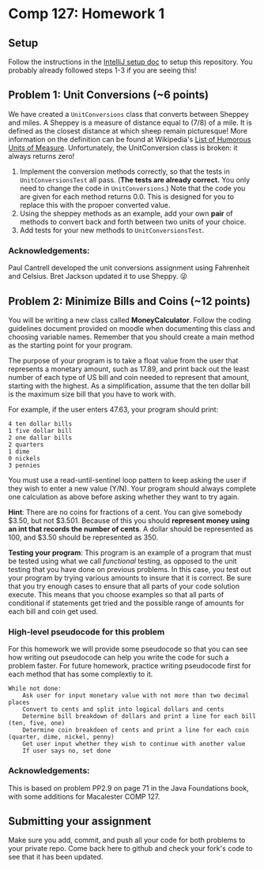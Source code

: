 # Comp 127: Homework 1

## Setup

Follow the instructions in the [IntelliJ setup doc](https://docs.google.com/document/d/1N1R8BBKMJBdFEC-iLMTUoAgUC-Ax6pT6P1aSQ8BduQc/edit#heading=h.x8g2dpj52ulr) to setup this repository. You probably already followed steps 1-3 if you are seeing this!

## Problem 1: Unit Conversions  (~6 points)


We have created a `UnitConversions` class that converts between Sheppey and miles. A Sheppey is a measure of distance equal to (7/8) of a mile. It is defined as the closest distance at which sheep remain picturesque! More information on the definition can be
  found at Wikipedia's [List of Humorous Units of Measure](https://en.wikipedia.org/wiki/List_of_humorous_units_of_measurement#Sheppey). Unfortunately, the UnitConversion class is broken: it always returns zero!

1. Implement the conversion methods correctly, so that the tests in `UnitConversionsTest` all pass.
   (**The tests are already correct.** You only need to change the code in `UnitConversions`.) 
   Note that the code you are given for each method returns 0.0. This is designed for you to replace 
   this with the propoer converted value.
2. Using the sheppey methods as an example, add your own **pair** of methods to convert back
   and forth between two units of your choice.
3. Add tests for your new methods to `UnitConversionsTest`.

### Acknowledgements:

Paul Cantrell developed the unit conversions assignment using Fahrenheit and Celsius. Bret Jackson updated it to use Sheppy. :stuck_out_tongue_winking_eye:


## Problem 2: Minimize Bills and Coins (~12 points)


You will be writing a new class called **MoneyCalculator**. Follow the coding guidelines document provided on moodle when documenting this class and choosing variable names. Remember that you should create a main method as the starting point for your program.

The purpose of your program is to take a float value from the user that represents a monetary amount, such as 17.89, and print back out the least number of each type of US bill and coin needed to represent that amount, starting with the highest. As a simplification, assume that the ten dollar bill is the maximum size bill that you have to work with.

For example, if the user enters 47.63, your program should print:

    4 ten dollar bills
    1 five dollar bill
    2 one dallar bills
    2 quarters
    1 dime
    0 nickels
    3 pennies

You must use a read-until-sentinel loop pattern to keep asking the user if they wish to enter a new value (Y/N). Your program should always complete one calculation as above before asking whether they want to try again.

**Hint**: There are no coins for fractions of a cent.
You can give somebody $3.50, but not $3.501. 
Because of this you should **represent money using an int that records the number of cents**.
A dollar should be represented as 100, and $3.50 should be represented as 350. 

**Testing your program**: This program is an example of a program that must be tested using what we call *functional* testing, as opposed to the unit testing that you have done on previous problems. In this case, you test out your program by trying various amounts to insure that it is correct. Be sure that you try enough cases to ensure that all parts of your code solution execute. This means that you choose examples so that all parts of conditional if statements get tried and the possible range of amounts for each bill and coin get used. 

### High-level pseudocode for this problem
For this homework we will provide some pseudocode so that you can see how writing out pseudocode can help you write the code for such a problem faster. For future homework, practice writing pseudocode first for each method that has some complextiy to it.

    While not done:
        Ask user for input monetary value with not more than two decimal places
        Convert to cents and split into logical dollars and cents
        Determine bill breakdown of dollars and print a line for each bill (ten, five, one)
        Determine coin breakdoen of cents and print a line for each coin (quarter, dime, nickel, penny)
        Get user input whether they wish to continue with another value
        If user says no, set done

### Acknowledgements:

This is based on problem PP2.9 on page 71 in the Java Foundations book, with some additions for Macalester COMP 127.

## Submitting your assignment

Make sure you add, commit, and push all your code for both problems to your private repo. Come back here to github and check your fork's code to see that it has been updated.

